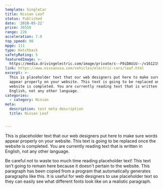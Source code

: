 ```yaml
---
template: SingleCar
title: Nissan Leaf
status: Published
date: '2018-05-22'
price: 36550
range: 226
acceleration: 7.9
top_speed: 90
mpge: 111
type: Hatchback
safetyRating: 5
featuredImage: >-
  https://media.drivingelectric.com/image/private/s--F0iDAUiU--/v1612195051/drivingelectric/2021-01/LEAF10SV-018.jpg
link: https://www.nissanusa.com/vehicles/electric-cars/leaf.html
excerpt: >-
  This is placeholder text that our web designers put here to make sure words
  appear properly on your website. This text is going to be replaced once the
  website is completed. You are currently reading text that is written in
  English, not any other language.
categories:
  - category: Nissan
meta:
  description: test meta description
  title: Nissan Leaf


---
```


This is placeholder text that our web designers put here to make sure words appear properly on your website. This text is going to be replaced once the website is completed. You are currently reading text that is written in English, not any other language.

Be careful not to waste too much time reading placeholder text! This text isn’t going to remain here because it doesn't pertain to the website. This paragraph has been copied from a program that automatically generates paragraphs like this. It is useful for web designers to use placeholder text so they can easily see what different fonts look like on a realistic paragraph.

